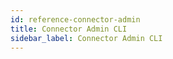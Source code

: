 ```yaml
---
id: reference-connector-admin
title: Connector Admin CLI
sidebar_label: Connector Admin CLI
---
```


